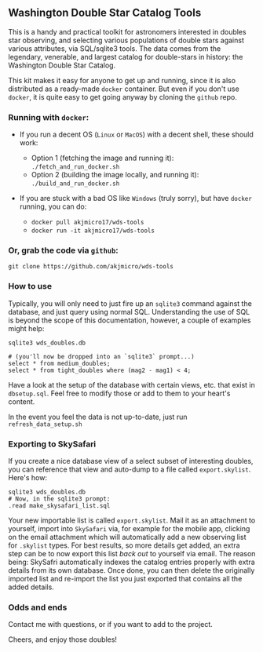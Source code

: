## Washington Double Star Catalog Tools

This is a handy and practical toolkit for astronomers interested in 
doubles star observing, and selecting various populations of double 
stars against various attributes, via SQL/sqlite3 tools. The data comes 
from the legendary, venerable, and largest catalog for double-stars in 
history: the Washington Double Star Catalog.

This kit makes it easy for anyone to get up and running, since it is 
also distributed as a ready-made `docker` container. But even if you 
don't use `docker`, it is quite easy to get going anyway by cloning the 
`github` repo.

### Running with `docker`:
  * If you run a decent OS (`Linux` or `MacOS`) with a decent shell, 
  these should work:
    * Option 1 (fetching the image and running it): 
    `./fetch_and_run_docker.sh`
    * Option 2 (building the image locally, and running it): 
    `./build_and_run_docker.sh`

  * If you are stuck with a bad OS like `Windows` (truly sorry), but 
  have `docker` running, you can do:
    * `docker pull akjmicro17/wds-tools`
    * `docker run -it akjmicro17/wds-tools`

### Or, grab the code via `github`:

`git clone https://github.com/akjmicro/wds-tools`

### How to use

Typically, you will only need to just fire up an `sqlite3` command 
against the database, and just query using normal SQL. Understanding the 
use of SQL is beyond the scope of this documentation, however, a couple 
of examples might help:

```
sqlite3 wds_doubles.db

# (you'll now be dropped into an `sqlite3` prompt...)
select * from medium_doubles;
select * from tight_doubles where (mag2 - mag1) < 4;
```

Have a look at the setup of the database with certain views, etc. that 
exist in `dbsetup.sql`. Feel free to modify those or add to them to your 
heart's content.

In the event you feel the data is not up-to-date, just run 
`refresh_data_setup.sh`

### Exporting to SkySafari

If you create a nice database view of a select subset of interesting 
doubles, you can reference that view and auto-dump to a file called 
`export.skylist`. Here's how:

```
sqlite3 wds_doubles.db
# Now, in the sqlite3 prompt:
.read make_skysafari_list.sql
```

Your new importable list is called `export.skylist`. Mail it as an 
attachment to yourself, import into `SkySafari` via, for example for the 
mobile app, clicking on the email attachment which will automatically 
add a new observing list for `.skylist` types. For best results, so more 
details get added, an extra step can be to now export this list _back 
out_ to yourself via email. The reason being: SkySafri automatically 
indexes the catalog entries properly with extra details from its own 
database. Once done, you can then delete the originally imported list 
and re-import the list you just exported that contains all the added 
details.

### Odds and ends
Contact me with questions, or if you want to add to the project.

Cheers, and enjoy those doubles!

